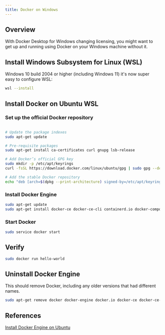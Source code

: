 ```yaml
---
title: Docker on Windows
---
```


## Overview

With Docker Desktop for Windows changing licensing, you might want to get up and running using Docker on your Windows machine without it.

## Install Windows Subsystem for Linux (WSL)

Windows 10 build 2004 or higher (including Windows 11) it's now super easy to configure WSL:

```bash
wsl --install
```

## Install Docker on Ubuntu WSL

### Set up the official Docker repository

```bash

# Update the package indexes
sudo apt-get update

# Pre-requisite packages
sudo apt-get install ca-certificates curl gnupg lsb-release

# Add Docker’s official GPG key
sudo mkdir -p /etc/apt/keyrings
curl -fsSL https://download.docker.com/linux/ubuntu/gpg | sudo gpg --dearmor -o /etc/apt/keyrings/docker.gpg

# Add the stable Docker repository
echo "deb [arch=$(dpkg --print-architecture) signed-by=/etc/apt/keyrings/docker.gpg] https://download.docker.com/linux/ubuntu $(lsb_release -cs) stable" | sudo tee /etc/apt/sources.list.d/docker.list > /dev/null
```

### Install Docker Engine

```bash
sudo apt-get update
sudo apt-get install docker-ce docker-ce-cli containerd.io docker-compose-plugin
```

### Start Docker

```bash
sudo service docker start
```

## Verify

```bash
sudo docker run hello-world
```

## Uninstall Docker Engine

This should remove Docker, including any older versions that had different names.

```bash
sudo apt-get remove docker docker-engine docker.io docker-ce docker-ce-cli containerd.io docker-compose-plugin
```

## References

[Install Docker Engine on Ubuntu](https://docs.docker.com/engine/install/ubuntu/)
